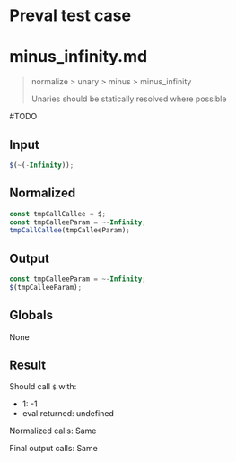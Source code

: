 # Preval test case

# minus_infinity.md

> normalize > unary > minus > minus_infinity
>
> Unaries should be statically resolved where possible

#TODO

## Input

`````js filename=intro
$(~(-Infinity));
`````

## Normalized

`````js filename=intro
const tmpCallCallee = $;
const tmpCalleeParam = ~-Infinity;
tmpCallCallee(tmpCalleeParam);
`````

## Output

`````js filename=intro
const tmpCalleeParam = ~-Infinity;
$(tmpCalleeParam);
`````

## Globals

None

## Result

Should call `$` with:
 - 1: -1
 - eval returned: undefined

Normalized calls: Same

Final output calls: Same
